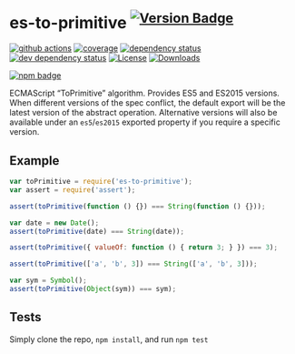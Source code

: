 # es-to-primitive <sup>[![Version Badge][npm-version-svg]][package-url]</sup>

[![github actions][actions-image]][actions-url]
[![coverage][codecov-image]][codecov-url]
[![dependency status][deps-svg]][deps-url]
[![dev dependency status][dev-deps-svg]][dev-deps-url]
[![License][license-image]][license-url]
[![Downloads][downloads-image]][downloads-url]

[![npm badge][npm-badge-png]][package-url]

ECMAScript “ToPrimitive” algorithm. Provides ES5 and ES2015 versions.
When different versions of the spec conflict, the default export will be the latest version of the abstract operation.
Alternative versions will also be available under an `es5`/`es2015` exported property if you require a specific version.

## Example

```js
var toPrimitive = require('es-to-primitive');
var assert = require('assert');

assert(toPrimitive(function () {}) === String(function () {}));

var date = new Date();
assert(toPrimitive(date) === String(date));

assert(toPrimitive({ valueOf: function () { return 3; } }) === 3);

assert(toPrimitive(['a', 'b', 3]) === String(['a', 'b', 3]));

var sym = Symbol();
assert(toPrimitive(Object(sym)) === sym);
```

## Tests
Simply clone the repo, `npm install`, and run `npm test`

[package-url]: https://npmjs.org/package/es-to-primitive
[npm-version-svg]: https://versionbadg.es/ljharb/es-to-primitive.svg
[deps-svg]: https://david-dm.org/ljharb/es-to-primitive.svg
[deps-url]: https://david-dm.org/ljharb/es-to-primitive
[dev-deps-svg]: https://david-dm.org/ljharb/es-to-primitive/dev-status.svg
[dev-deps-url]: https://david-dm.org/ljharb/es-to-primitive#info=devDependencies
[npm-badge-png]: https://nodei.co/npm/es-to-primitive.png?downloads=true&stars=true
[license-image]: https://img.shields.io/npm/l/es-to-primitive.svg
[license-url]: LICENSE
[downloads-image]: https://img.shields.io/npm/dm/es-to-primitive.svg
[downloads-url]: https://npm-stat.com/charts.html?package=es-to-primitive
[codecov-image]: https://codecov.io/gh/ljharb/es-to-primitive/branch/main/graphs/badge.svg
[codecov-url]: https://app.codecov.io/gh/ljharb/es-to-primitive/
[actions-image]: https://img.shields.io/endpoint?url=https://github-actions-badge-u3jn4tfpocch.runkit.sh/ljharb/es-to-primitive
[actions-url]: https://github.com/ljharb/es-to-primitive/actions
